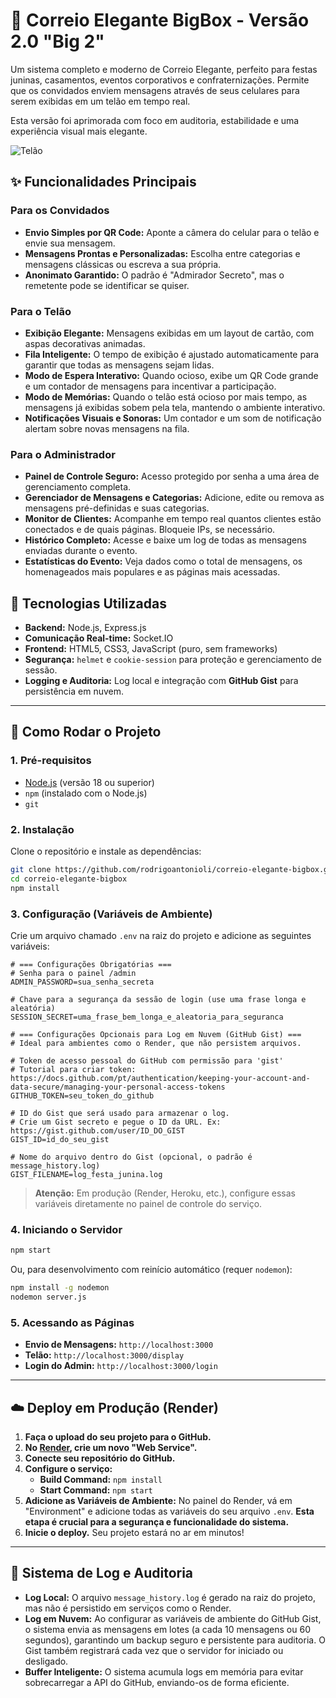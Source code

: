 # 💌 Correio Elegante BigBox - Versão 2.0 "Big 2"

Um sistema completo e moderno de Correio Elegante, perfeito para festas juninas, casamentos, eventos corporativos e confraternizações. Permite que os convidados enviem mensagens através de seus celulares para serem exibidas em um telão em tempo real.

Esta versão foi aprimorada com foco em auditoria, estabilidade e uma experiência visual mais elegante.

![Telão](https://i.imgur.com/example.png)  <!-- Sugestão: Tire um print da tela final e substitua o link -->

## ✨ Funcionalidades Principais

### Para os Convidados
- **Envio Simples por QR Code:** Aponte a câmera do celular para o telão e envie sua mensagem.
- **Mensagens Prontas e Personalizadas:** Escolha entre categorias e mensagens clássicas ou escreva a sua própria.
- **Anonimato Garantido:** O padrão é "Admirador Secreto", mas o remetente pode se identificar se quiser.

### Para o Telão
- **Exibição Elegante:** Mensagens exibidas em um layout de cartão, com aspas decorativas animadas.
- **Fila Inteligente:** O tempo de exibição é ajustado automaticamente para garantir que todas as mensagens sejam lidas.
- **Modo de Espera Interativo:** Quando ocioso, exibe um QR Code grande e um contador de mensagens para incentivar a participação.
- **Modo de Memórias:** Quando o telão está ocioso por mais tempo, as mensagens já exibidas sobem pela tela, mantendo o ambiente interativo.
- **Notificações Visuais e Sonoras:** Um contador e um som de notificação alertam sobre novas mensagens na fila.

### Para o Administrador
- **Painel de Controle Seguro:** Acesso protegido por senha a uma área de gerenciamento completa.
- **Gerenciador de Mensagens e Categorias:** Adicione, edite ou remova as mensagens pré-definidas e suas categorias.
- **Monitor de Clientes:** Acompanhe em tempo real quantos clientes estão conectados e de quais páginas. Bloqueie IPs, se necessário.
- **Histórico Completo:** Acesse e baixe um log de todas as mensagens enviadas durante o evento.
- **Estatísticas do Evento:** Veja dados como o total de mensagens, os homenageados mais populares e as páginas mais acessadas.

## 🚀 Tecnologias Utilizadas
- **Backend:** Node.js, Express.js
- **Comunicação Real-time:** Socket.IO
- **Frontend:** HTML5, CSS3, JavaScript (puro, sem frameworks)
- **Segurança:** `helmet` e `cookie-session` para proteção e gerenciamento de sessão.
- **Logging e Auditoria:** Log local e integração com **GitHub Gist** para persistência em nuvem.

---

## 🏁 Como Rodar o Projeto

### 1. Pré-requisitos
- [Node.js](https://nodejs.org/) (versão 18 ou superior)
- `npm` (instalado com o Node.js)
- `git`

### 2. Instalação
Clone o repositório e instale as dependências:
```bash
git clone https://github.com/rodrigoantonioli/correio-elegante-bigbox.git
cd correio-elegante-bigbox
npm install
```

### 3. Configuração (Variáveis de Ambiente)
Crie um arquivo chamado `.env` na raiz do projeto e adicione as seguintes variáveis:

```dotenv
# === Configurações Obrigatórias ===
# Senha para o painel /admin
ADMIN_PASSWORD=sua_senha_secreta

# Chave para a segurança da sessão de login (use uma frase longa e aleatória)
SESSION_SECRET=uma_frase_bem_longa_e_aleatoria_para_seguranca

# === Configurações Opcionais para Log em Nuvem (GitHub Gist) ===
# Ideal para ambientes como o Render, que não persistem arquivos.

# Token de acesso pessoal do GitHub com permissão para 'gist'
# Tutorial para criar token: https://docs.github.com/pt/authentication/keeping-your-account-and-data-secure/managing-your-personal-access-tokens
GITHUB_TOKEN=seu_token_do_github

# ID do Gist que será usado para armazenar o log.
# Crie um Gist secreto e pegue o ID da URL. Ex: https://gist.github.com/user/ID_DO_GIST
GIST_ID=id_do_seu_gist

# Nome do arquivo dentro do Gist (opcional, o padrão é message_history.log)
GIST_FILENAME=log_festa_junina.log
```
> **Atenção:** Em produção (Render, Heroku, etc.), configure essas variáveis diretamente no painel de controle do serviço.

### 4. Iniciando o Servidor
```bash
npm start
```
Ou, para desenvolvimento com reinício automático (requer `nodemon`):
```bash
npm install -g nodemon
nodemon server.js
```

### 5. Acessando as Páginas
- **Envio de Mensagens:** `http://localhost:3000`
- **Telão:** `http://localhost:3000/display`
- **Login do Admin:** `http://localhost:3000/login`

---

## ☁️ Deploy em Produção (Render)

1. **Faça o upload do seu projeto para o GitHub.**
2. **No [Render](https://render.com/), crie um novo "Web Service".**
3. **Conecte seu repositório do GitHub.**
4. **Configure o serviço:**
   - **Build Command:** `npm install`
   - **Start Command:** `npm start`
5. **Adicione as Variáveis de Ambiente:** No painel do Render, vá em "Environment" e adicione todas as variáveis do seu arquivo `.env`. **Esta etapa é crucial para a segurança e funcionalidade do sistema.**
6. **Inicie o deploy.** Seu projeto estará no ar em minutos!

---

## 📜 Sistema de Log e Auditoria

- **Log Local:** O arquivo `message_history.log` é gerado na raiz do projeto, mas não é persistido em serviços como o Render.
- **Log em Nuvem:** Ao configurar as variáveis de ambiente do GitHub Gist, o sistema envia as mensagens em lotes (a cada 10 mensagens ou 60 segundos), garantindo um backup seguro e persistente para auditoria. O Gist também registrará cada vez que o servidor for iniciado ou desligado.
- **Buffer Inteligente:** O sistema acumula logs em memória para evitar sobrecarregar a API do GitHub, enviando-os de forma eficiente.
